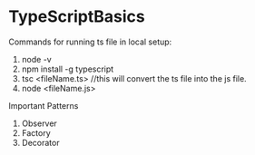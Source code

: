 # TypeScriptBasics

Commands for running ts file in local setup:

1. node -v
2. npm install -g typescript
3. tsc <fileName.ts> //this will convert the ts file into the js file.
4. node <fileName.js> 

Important Patterns

1. Observer
2. Factory
3. Decorator
